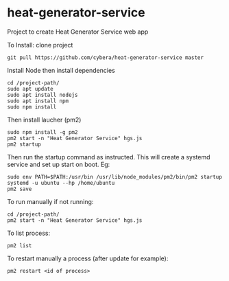 # heat-generator-service
Project to create Heat Generator Service web app


To Install:
clone project
```
git pull https://github.com/cybera/heat-generator-service master
```
Install Node then install dependencies
```
cd /project-path/
sudo apt update
sudo apt install nodejs
sudo apt install npm
sudo npm install  
```
Then install laucher (pm2)
```
sudo npm install -g pm2 
pm2 start -n "Heat Generator Service" hgs.js
pm2 startup
```
Then run the startup command as instructed. This will create a systemd service and set up start on boot. Eg:
```
sudo env PATH=$PATH:/usr/bin /usr/lib/node_modules/pm2/bin/pm2 startup systemd -u ubuntu --hp /home/ubuntu
pm2 save
```

To run manually if not running:
```
cd /project-path/
pm2 start -n "Heat Generator Service" hgs.js
```
To list process:
```
pm2 list
```
To restart manually a process (after update for example):
```
pm2 restart <id of process>
```
